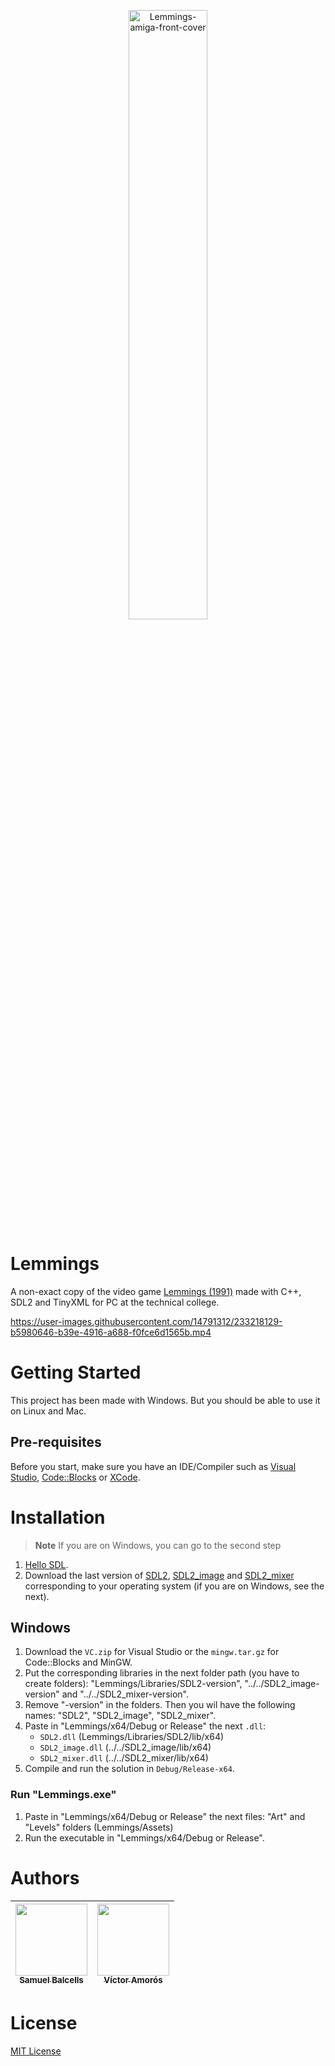 <p align="center">
  <img width=50% alt="Lemmings-amiga-front-cover" src="https://user-images.githubusercontent.com/14791312/233193545-137030ab-9be8-4545-9a21-d3d78eae2d5d.jpg">
</p>

# Lemmings

A non-exact copy of the video game [Lemmings (1991)](https://en.wikipedia.org/wiki/Lemmings_(video_game)) made with C++, SDL2 and TinyXML for PC at the technical college.

https://user-images.githubusercontent.com/14791312/233218129-b5980646-b39e-4916-a688-f0fce6d1565b.mp4


# Getting Started

This project has been made with Windows. But you should be able to use it on Linux and Mac.

## Pre-requisites

Before you start, make sure you have an IDE/Compiler such as [Visual Studio](https://visualstudio.microsoft.com/downloads), [Code::Blocks](https://www.codeblocks.org/downloads) or [XCode](https://developer.apple.com/xcode).


# Installation

> **Note** If you are on Windows, you can go to the second step

1. [Hello SDL](https://lazyfoo.net/tutorials/SDL/01_hello_SDL/index.php).
2. Download the last version of [SDL2](https://github.com/libsdl-org/SDL/releases), [SDL2_image](https://github.com/libsdl-org/SDL_image/releases) and [SDL2_mixer](https://github.com/libsdl-org/SDL_mixer/releases) corresponding to your operating system (if you are on Windows, see the next).

## Windows

1. Download the `VC.zip` for Visual Studio or the `mingw.tar.gz` for Code::Blocks and MinGW.
2. Put the corresponding libraries in the next folder path (you have to create folders): "Lemmings/Libraries/SDL2-version", "../../SDL2_image-version" and "../../SDL2_mixer-version".
3. Remove "-version" in the folders. Then you wil have the following names: "SDL2", "SDL2_image", "SDL2_mixer".
4. Paste in "Lemmings/x64/Debug or Release" the next `.dll`:
    * `SDL2.dll` (Lemmings/Libraries/SDL2/lib/x64)
    * `SDL2_image.dll` (../../SDL2_image/lib/x64)
    * `SDL2_mixer.dll` (../../SDL2_mixer/lib/x64)
5. Compile and run the solution in `Debug/Release-x64`.

### Run "Lemmings.exe"
1. Paste in "Lemmings/x64/Debug or Release" the next files: "Art" and "Levels" folders (Lemmings/Assets)
2. Run the executable in "Lemmings/x64/Debug or Release".


# Authors

| [<img src="https://user-images.githubusercontent.com/14791312/233219860-32856bfe-bfa3-4a68-b0c4-f4d7f6ab0730.png" width=115><br><sub>Samuel Balcells</sub>](https://github.com/sFaith3) | [<img src="https://user-images.githubusercontent.com/14791312/233219903-417078c4-c93e-4ad5-bdb1-4fcdafe6b293.jpg" width=115><br><sub>Víctor Amorós</sub>](https://github.com/Viamos)
| :---: | :---: |


# License

[MIT License](./LICENSE)

